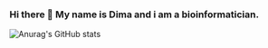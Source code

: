 ### Hi there 👋 My name is Dima and i am a bioinformatician. 
![Anurag's GitHub stats](https://github-readme-stats.vercel.app/api?username=gromdimon&show_icons=true&theme=merko)
